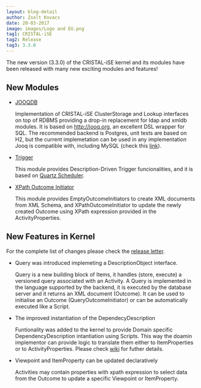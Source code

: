 ```yaml
---
layout: blog-detail
author: Zsolt Kovacs
date: 20-03-2017
image: images/Logo and EU.png
tag1: CRISTAL-iSE
tag2: Release
tag3: 3.3.0
---
```


The new version (3.3.0) of the CRISTAL-iSE kernel and its modules have been released with many new exciting modules and features!

## New Modules
- [JOOQDB](https://github.com/cristal-ise/jooqdb)

    Implementation of CRISTAL-iSE ClusterStorage and Lookup interfaces on top of RDBMS providing a drop-in replacement 
    for ldap and xmldb modules. It is based on http://jooq.org, an excellent DSL wrapper for SQL. The recommended backend 
    is Postgres, unit tests are based on H2, but the current implemetation can be used in any implementation Jooq is 
    compatible with, including MySQL (check this [link](https://www.jooq.org/doc/3.9/manual/reference/supported-rdbms/)).

- [Trigger](https://github.com/cristal-ise/trigger)

    This module provides Description-Driven Trigger funcionalities, and it is based on 
    [Quartz Scheduler](http://www.quartz-scheduler.org/).

- [XPath Outcome Initiator](https://github.com/cristal-ise/xpath-outcome-initiator)

    This module provides  EmptyOutcomeInitiators to create XML documents from XML Schema, and XPathOutcomeInitiator
    to update the newly created Outcome using XPath expression provided in the ActivityProperties.

## New Features in Kernel

For the complete list of changes please check the [release letter](https://github.com/cristal-ise/kernel/releases/tag/v3.3.0).

- Query was introduced implemeting a DescriptionObject interface. 

    Query is a new building block of Items, it handles (store, execute) a versioned query associated with an Activity. 
    A Query is implemented in the language supported by the backend, it is executed by the database server and it returns an
    XML document (Outcome). It can be used to initialise an Outcome (QueryOutcomeInitiator) or can be automatically executed
    like a Script.

- The improved instantiation of the DependecyDescription

    Funtionality was added to the kernel to provide Domain specific DependencyDescription intantiation using Scripts. This way
    the doamin implementor can provide logic to translate them either to ItemProperties or to ActivityProperties. Please check 
    [wiki](https://github.com/cristal-ise/kernel/wiki/Dependency#instantiation-of-dependency-description) for futher details.
    
- Viewpoint and ItemProperty can be updated declaratively

    Activities may contain properties with xpath expression to select data from the Outcome to update a specific Viewpoint 
    or ItemProperty.
